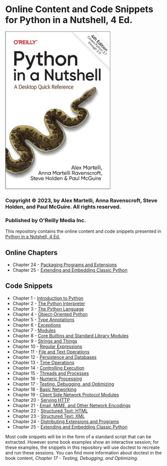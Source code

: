 # Online Content and Code Snippets for Python in a Nutshell, 4 Ed.

![Image](static/Pian_cover2.jpg)

### Copyright © 2023, by Alex Martelli, Anna Ravenscroft, Steve Holden, and Paul McGuire. All rights reserved.
### Published by O'Reilly Media Inc.

This repository contains the online content and code snippets presented in 
[Python in a Nutshell, 4 Ed.](https://www.oreilly.com/library/view/python-in-a/9781098113544/)


## Online Chapters

- Chapter 24 - [Packaging Programs and Extensions](./chapters/24%20Packaging%20Programs%20and%20Extensions.pdf)
- Chapter 25 - [Extending and Embedding Classic Python](./chapters/25%20Extending%20and%20Embedding%20Classic%20Python.pdf)

## Code Snippets

- Chapter 1 - [Introduction to Python](./01_Introduction_to_Python)
- Chapter 2 - [The Python Interpreter](./02_The_Python_Interpreter)
- Chapter 3 - [The Python Language](./03_The_Python_Language)
- Chapter 4 - [Object-Oriented Python](./04_Object_Oriented_Python)
- Chapter 5 - [Type Annotations](./05_Type_Annotations)
- Chapter 6 - [Exceptions](./06_Exceptions)
- Chapter 7 - [Modules](./07_Modules)
- Chapter 8 - [Core Builtins and Standard Library Modules](./08_Core_Builtins_and_Standard_Library_Modules)
- Chapter 9 - [Strings and Things](./09_Strings_and_Things)
- Chapter 10 - [Regular Expressions](./10_Regular_Expressions)
- Chapter 11 - [File and Text Operations](./11_File_and_Text_Operations)
- Chapter 12 - [Persistence and Databases](./12_Persistence_and_Databases)
- Chapter 13 - [Time Operations](./13_Time_Operations)
- Chapter 14 - [Controlling Execution](./14_Contolling_Execution)
- Chapter 15 - [Threads and Processes](./15_Threads_and_Processes)
- Chapter 16 - [Numeric Processing](./16_Numeric_Processing)
- Chapter 17 - [Testing, Debugging, and Optimizing](./17_Testing_Debugging_and_Optimizing)
- Chapter 18 - [Basic Networking](./18_Basic_Networking)
- Chapter 19 - [Client Side Network Protocol Modules](./19_client_side_network_protocol_modules)
- Chapter 20 - [Serving HTTP](./20_serving_http)
- Chapter 21 - [Email, MIME, and Other Network Encodings](./21_Email_MIME_and_Other_Network_Encodings)
- Chapter 22 - [Structured Text: HTML](./22_Structured_Text_HTML)
- Chapter 23 - [Structured Text: XML](./23_Structured_Text_XML)
- Chapter 24 - [Distributing Extensions and Programs](./24_Distributing_Extensions_and_Programs)
- Chapter 25 - [Extending and Embedding Classic Python](./25_Extending_and_Embedding_Classic_Python)

Most code snippets will be in the form of a standard script that can be extracted. However some book examples 
show an interactive session; for these examples, the snippets in this repository will use doctest to recreate 
and run these sessions. You can find more information about doctest in the book content, _Chapter 17 - Testing, 
Debugging, and Optimizing_.
